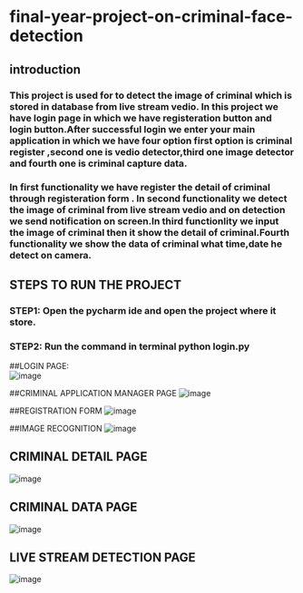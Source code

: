 # final-year-project-on-criminal-face-detection

## introduction 
### This project is used for to detect the image of criminal which is stored in database from live stream vedio. In this project we have login page in which we have registeration button and login button.After successful login we enter your main application in which we have four option first option is criminal register ,second one is vedio detector,third one image detector and fourth one is criminal capture data.
### In first functionality we have register the detail of criminal through registeration form . In second functionality we detect the image of criminal from live stream vedio and on detection we send notification on screen.In third functionlity we input the image of criminal then it show the detail of criminal.Fourth functionality we show the data of criminal what time,date he detect on camera.

## STEPS TO RUN THE PROJECT
### STEP1: Open the pycharm ide and open the project where it store.
### STEP2: Run the command in terminal python login.py

##LOGIN PAGE:  
![image](https://github.com/archit9784/final-year-project-on-criminal-face-detection/assets/86507283/e4abaea5-62dd-404d-802e-13fc85a7f5e7)

##CRIMINAL APPLICATION MANAGER PAGE
![image](https://github.com/archit9784/final-year-project-on-criminal-face-detection/assets/86507283/4d24a437-e041-4852-a8dd-c320cee8fb6b)

##REGISTRATION FORM
![image](https://github.com/archit9784/final-year-project-on-criminal-face-detection/assets/86507283/06867720-a9e9-435b-8004-0ddf54555b90)

##IMAGE RECOGNITION
![image](https://github.com/archit9784/final-year-project-on-criminal-face-detection/assets/86507283/c79d97fa-645c-49a3-b8f4-07c874772da6)

## CRIMINAL DETAIL PAGE
![image](https://github.com/archit9784/final-year-project-on-criminal-face-detection/assets/86507283/8968254f-5969-4a2b-94bf-73f2bc9ebd9e)

## CRIMINAL DATA PAGE 
![image](https://github.com/archit9784/final-year-project-on-criminal-face-detection/assets/86507283/6e977bed-a5ac-486a-a980-f5168fd63ae2)

## LIVE STREAM DETECTION PAGE
![image](https://github.com/archit9784/final-year-project-on-criminal-face-detection/assets/86507283/bf30f858-2b7c-4ad8-a5df-9b65f3aeb9c7)








